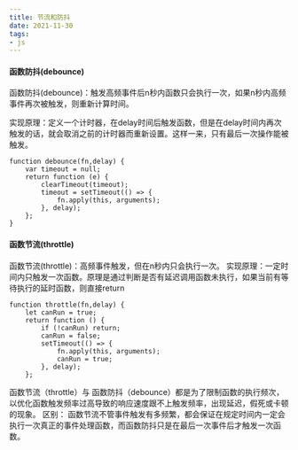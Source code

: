 ```yaml
---
title: 节流和防抖
date: 2021-11-30
tags:
- js
---
```

#### 函数防抖(debounce)
函数防抖(debounce)：触发高频事件后n秒内函数只会执行一次，如果n秒内高频事件再次被触发，则重新计算时间。
<!--more-->
实现原理：定义一个计时器，在delay时间后触发函数，但是在delay时间内再次触发的话，就会取消之前的计时器而重新设置。这样一来，只有最后一次操作能被触发。
```
function debounce(fn,delay) {
    var timeout = null; 
    return function (e) {
        clearTimeout(timeout);
        timeout = setTimeout(() => {
            fn.apply(this, arguments);
        }, delay);
    };
}
```

#### 函数节流(throttle)

函数节流(throttle)：高频事件触发，但在n秒内只会执行一次。
实现原理：一定时间内只触发一次函数。原理是通过判断是否有延迟调用函数未执行，如果当前有等待执行的延时函数，则直接return
```
function throttle(fn,delay) {
    let canRun = true; 
    return function () {
        if (!canRun) return;
        canRun = false;
        setTimeout(() => {
            fn.apply(this, arguments);
            canRun = true;
        }, delay);
    };
```

函数节流（throttle）与 函数防抖（debounce）都是为了限制函数的执行频次，以优化函数触发频率过高导致的响应速度跟不上触发频率，出现延迟，假死或卡顿的现象。
区别： 函数节流不管事件触发有多频繁，都会保证在规定时间内一定会执行一次真正的事件处理函数，而函数防抖只是在最后一次事件后才触发一次函数。